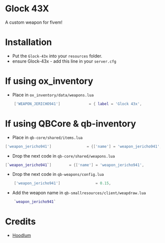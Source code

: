 
# Glock 43X

A custom weapon for fivem!

# Installation

- Put the `Glock-43x` into your `resources` folder.
- ensure Glock-43x - add this line in your `server.cfg`

# If using ox_inventory

- Place in `ox_inventory/data/weapons.lua`
```lua
    ['WEAPON_JERICHO941'] 			  = { label = 'Glock 43x',         weight = 1000,	durability = 0.0,	ammoname = 'ammo-45',},
```

# If using QBCore & qb-inventory

- Place in `qb-core/shared/items.lua`
```lua
['weapon_jericho941'] 			     = {['name'] = 'weapon_jericho941', 			 	['label'] = 'Glock 22', 				['weight'] = 7000, 		['type'] = 'weapon', 	['ammotype'] = 'AMMO_PISTOL',			['image'] = 'weapon_jericho941.png', 						['unique'] = true, 		['useable'] = false,["created"] = nil,	['description'] = 'pistol'},
```
- Drop the next code in `qb-core/shared/weapons.lua`
```lua
[`weapon_jericho941`] 		 = {['name'] = 'weapon_jericho941', 		['label'] = 'Glock 22', 			['ammotype'] = 'AMMO_PISTOL',	['damagereason'] = 'Pistoled / Blasted / Plugged / Bust a cap in'},
```
- Drop the next code in `qb-weapons/config.lua`
```lua
    ['weapon_jericho941'] 	             = 0.15,
```
- Add the weapon name in `qb-smallresources/client/weapdraw.lua`
```lua
    `weapon_jericho941`
```
# Credits
- [Hoodlum](https://www.gta5-mods.com/users/Hoodlum)
